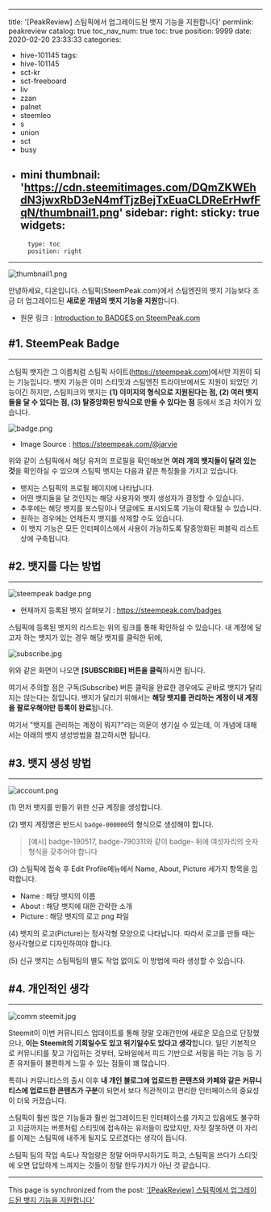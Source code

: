 
---
title: '[PeakReview] 스팀픽에서 업그레이드된 뱃지 기능을 지원합니다'
permlink: peakreview
catalog: true
toc_nav_num: true
toc: true
position: 9999
date: 2020-02-20 23:33:33
categories:
- hive-101145
tags:
- hive-101145
- sct-kr
- sct-freeboard
- liv
- zzan
- palnet
- steemleo
- s
- union
- sct
- busy
- mini
thumbnail: 'https://cdn.steemitimages.com/DQmZKWEhdN3jwxRbD3eN4mfTjzBejTxEuaCLDReErHwfFqN/thumbnail1.png'
sidebar:
    right:
        sticky: true
widgets:
    -
        type: toc
        position: right
---


![thumbnail1.png](https://cdn.steemitimages.com/DQmZKWEhdN3jwxRbD3eN4mfTjzBejTxEuaCLDReErHwfFqN/thumbnail1.png)


안녕하세요, 디온입니다. 스팀픽(SteemPeak.com)에서 스팀엔진의 뱃지 기능보다 조금 더 업그레이드된 **새로운 개념의 뱃지 기능을 지원**합니다. 


- 원문 링크 : [Introduction to BADGES on SteemPeak.com](https://steempeak.com/hive-175001/@steempeak/intro-badges)

## #1. SteemPeak Badge
---

스팀픽 뱃지란 그 이름처럼 스팀픽 사이트(https://steempeak.com)에서만 지원이 되는 기능입니다. 뱃지 기능은 이미 스티밋과 스팀엔진 트라이브에서도 지원이 되었던 기능이긴 하지만, 스팀피크의 뱃지는 **(1) 이미지의 형식으로 지원된다는 점, (2) 여러 뱃지들을 달 수 있다는 점, (3) 탈중앙화된 방식으로 만들 수 있다는 점** 등에서 조금 차이가 있습니다.

![badge.png](https://cdn.steemitimages.com/DQmPbsg7M47yZ9BCJMU89Gymmt7soRsJoQYXF2gTqMmgqTg/badge.png)

- Image Source : https://steempeak.com/@jarvie

위와 같이 스팀픽에서 해당 유저의 프로필을 확인해보면 **여러 개의 뱃지들이 달려 있는 것**을 확인하실 수 있으며 스팀픽 뱃지는 다음과 같은 특징들을 가지고 있습니다.

- 뱃지는 스팀픽의 프로필 페이지에 나타납니다. 
- 어떤 뱃지들을 달 것인지는 해당 사용자와 뱃지 생성자가 결정할 수 있습니다.
- 추후에는 해당 뱃지를 포스팅이나 댓글에도 표시되도록 기능이 확대될 수 있습니다.
- 원하는 경우에는 언제든지 뱃지를 삭제할 수도 있습니다.
- 이 뱃지 기능은 모든 인터페이스에서 사용이 가능하도록 탈중앙화된 퍼블릭 리스트 상에 구축됩니다.

## #2. 뱃지를 다는 방법
---
![steempeak badge.png](https://cdn.steemitimages.com/DQmdiBLY676G8K7wjZEhHTENG1Zmt6f8kUF4SS5fabUxCPW/steempeak%20badge.png)

- 현재까지 등록된 뱃지 살펴보기 : https://steempeak.com/badges

스팀픽에 등록된 뱃지의 리스트는 위의 링크를 통해 확인하실 수 있습니다. 내 계정에 달고자 하는 뱃지가 있는 경우 해당 뱃지를 클릭한 뒤에,

![subscribe.jpg](https://cdn.steemitimages.com/DQme5AXC1Kay59JTf5UXEtYNhecpDYSu4pHeKZpyhNUTUK2/subscribe.jpg)

위와 같은 화면이 나오면 **[SUBSCRIBE] 버튼을 클릭**하시면 됩니다.

여기서 주의할 점은 구독(Subscribe) 버튼 클릭을 완료한 경우에도 곧바로 뱃지가 달리지는 않는다는 점입니다. 뱃지가 달리기 위해서는 **해당 뱃지를 관리하는 계정이 내 계정을 팔로우해야만 등록이 완료**됩니다.

여기서 "뱃지를 관리하는 계정이 뭐지?"라는 의문이 생기실 수 있는데, 이 개념에 대해서는 아래의 뱃지 생성방법을 참고하시면 됩니다. 


## #3. 뱃지 생성 방법
---
![account.png](https://cdn.steemitimages.com/DQmQQ1UR5UtYWHD3x1Ui9i8bhDPwtWatRj6LLWMFQQA1JZi/account.png)

(1) 먼저 뱃지를 만들기 위한 신규 계정을 생성합니다.

(2) 뱃지 계정명은 반드시 `badge-000000`의 형식으로 생성해야 합니다.

> [예시] badge-190517, badge-790311와 같이 badge- 뒤에 여섯자리의 숫자형식을 갖추어야 합니다

(3) 스팀픽에 접속 후 Edit Profile메뉴에서 Name, About, Picture 세가지 항목을 입력합니다.

- Name : 해당 뱃지의 이름
- About : 해당 뱃지에 대한 간략한 소개
- Picture : 해당 뱃지의 로고 png 파일

(4) 뱃지의 로고(Picture)는 정사각형 모양으로 나타납니다. 따라서 로고를 만들 때는 정사각형으로 디자인하여야 합니다.

(5) 신규 뱃지는 스팀픽팀의 별도 작업 없이도 이 방법에 따라 생성할 수 있습니다.


## #4. 개인적인 생각
---

![comm steemit.jpg](https://cdn.steemitimages.com/DQmYiPYAjU3BJZ4Dzc4PwVSx7uzoi2cbvF1rrhSax2znGND/comm%20steemit.jpg)

Steemit이 이번 커뮤니티스 업데이트를 통해 정말 오래간만에 새로운 모습으로 단장했으나, **이는 Steemit의 기회일수도 있고 위기일수도 있다고 생각**합니다. 일단 기본적으로 커뮤니티를 찾고 가입하는 것부터, 모바일에서 피드 기반으로 서핑을 하는 기능 등 기존 유저들이 불편하게 느낄 수 있는 점들이 꽤 많습니다. 

특히나 커뮤니티스의 출시 이후 **내 개인 블로그에 업로드한 콘텐츠와 카페와 같은 커뮤니티스에 업로드한 콘텐츠가 구분**이 되면서 보다 직관적이고 편리한 인터페이스의 중요성이 더욱 커졌습니다.

스팀픽이 훨씬 많은 기능들과 훨씬 업그레이드된 인터페이스를 가지고 있음에도 불구하고 지금까지는 버릇처럼 스티밋에 접속하는 유저들이 많았지만, 자칫 잘못하면 이 자리를 이제는 스팀픽에 내주게 될지도 모르겠다는 생각이 듭니다.

스팀픽 팀의 작업 속도나 작업량은 정말 어마무시하기도 하고, 스팀픽을 쓰다가 스티밋에 오면 답답하게 느껴지는 것들이 정말 한두가지가 아닌 것 같습니다.

- - -

This page is synchronized from the post: ['[PeakReview] 스팀픽에서 업그레이드된 뱃지 기능을 지원합니다'](https://steemit.com/@donekim/peakreview)
